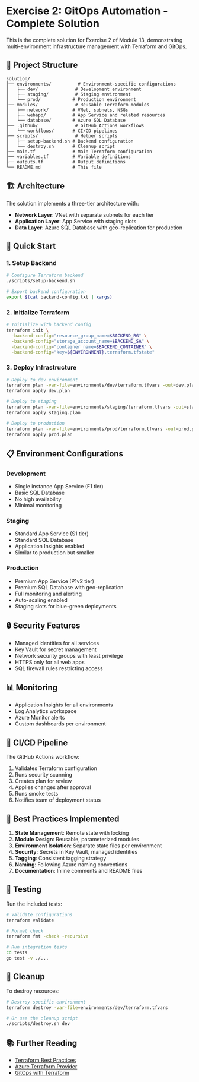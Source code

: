 # Exercise 2: GitOps Automation - Complete Solution

This is the complete solution for Exercise 2 of Module 13, demonstrating multi-environment infrastructure management with Terraform and GitOps.

## 📁 Project Structure

```
solution/
├── environments/          # Environment-specific configurations
│   ├── dev/              # Development environment
│   ├── staging/          # Staging environment
│   └── prod/            # Production environment
├── modules/              # Reusable Terraform modules
│   ├── network/         # VNet, subnets, NSGs
│   ├── webapp/          # App Service and related resources
│   └── database/        # Azure SQL Database
├── .github/              # GitHub Actions workflows
│   └── workflows/       # CI/CD pipelines
├── scripts/              # Helper scripts
│   ├── setup-backend.sh # Backend configuration
│   └── destroy.sh       # Cleanup script
├── main.tf              # Main Terraform configuration
├── variables.tf         # Variable definitions
├── outputs.tf           # Output definitions
└── README.md            # This file
```

## 🏗️ Architecture

The solution implements a three-tier architecture with:
- **Network Layer**: VNet with separate subnets for each tier
- **Application Layer**: App Service with staging slots
- **Data Layer**: Azure SQL Database with geo-replication for production

## 🚀 Quick Start

### 1. Setup Backend

```bash
# Configure Terraform backend
./scripts/setup-backend.sh

# Export backend configuration
export $(cat backend-config.txt | xargs)
```

### 2. Initialize Terraform

```bash
# Initialize with backend config
terraform init \
  -backend-config="resource_group_name=$BACKEND_RG" \
  -backend-config="storage_account_name=$BACKEND_SA" \
  -backend-config="container_name=$BACKEND_CONTAINER" \
  -backend-config="key=${ENVIRONMENT}.terraform.tfstate"
```

### 3. Deploy Infrastructure

```bash
# Deploy to dev environment
terraform plan -var-file=environments/dev/terraform.tfvars -out=dev.plan
terraform apply dev.plan

# Deploy to staging
terraform plan -var-file=environments/staging/terraform.tfvars -out=staging.plan
terraform apply staging.plan

# Deploy to production
terraform plan -var-file=environments/prod/terraform.tfvars -out=prod.plan
terraform apply prod.plan
```

## 📋 Environment Configurations

### Development
- Single instance App Service (F1 tier)
- Basic SQL Database
- No high availability
- Minimal monitoring

### Staging
- Standard App Service (S1 tier)
- Standard SQL Database
- Application Insights enabled
- Similar to production but smaller

### Production
- Premium App Service (P1v2 tier)
- Premium SQL Database with geo-replication
- Full monitoring and alerting
- Auto-scaling enabled
- Staging slots for blue-green deployments

## 🔒 Security Features

- Managed identities for all services
- Key Vault for secret management
- Network security groups with least privilege
- HTTPS only for all web apps
- SQL firewall rules restricting access

## 📊 Monitoring

- Application Insights for all environments
- Log Analytics workspace
- Azure Monitor alerts
- Custom dashboards per environment

## 🔄 CI/CD Pipeline

The GitHub Actions workflow:
1. Validates Terraform configuration
2. Runs security scanning
3. Creates plan for review
4. Applies changes after approval
5. Runs smoke tests
6. Notifies team of deployment status

## 📝 Best Practices Implemented

1. **State Management**: Remote state with locking
2. **Module Design**: Reusable, parameterized modules
3. **Environment Isolation**: Separate state files per environment
4. **Security**: Secrets in Key Vault, managed identities
5. **Tagging**: Consistent tagging strategy
6. **Naming**: Following Azure naming conventions
7. **Documentation**: Inline comments and README files

## 🧪 Testing

Run the included tests:
```bash
# Validate configurations
terraform validate

# Format check
terraform fmt -check -recursive

# Run integration tests
cd tests
go test -v ./...
```

## 🧹 Cleanup

To destroy resources:
```bash
# Destroy specific environment
terraform destroy -var-file=environments/dev/terraform.tfvars

# Or use the cleanup script
./scripts/destroy.sh dev
```

## 📚 Further Reading

- [Terraform Best Practices](https://www.terraform.io/docs/cloud/guides/recommended-practices/index.html)
- [Azure Terraform Provider](https://registry.terraform.io/providers/hashicorp/azurerm/latest)
- [GitOps with Terraform](https://www.hashicorp.com/blog/gitops-for-terraform) 